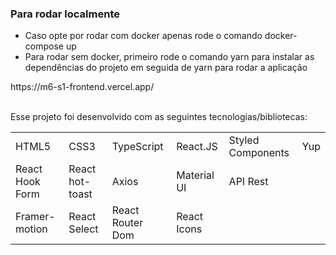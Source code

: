 <div>
 
### Para rodar localmente

* Caso opte por rodar com docker apenas rode o comando docker-compose up
* Para rodar sem docker, primeiro rode o comando yarn para instalar as dependências do projeto em seguida de yarn para rodar a aplicação

<div>
https://m6-s1-frontend.vercel.app/
</div>
</br>

Esse projeto foi desenvolvido com as seguintes tecnologias/bibliotecas:


<table border="0">
 <tr>
<td> HTML5</td>
<td> CSS3</td>
<td> TypeScript</td>
<td> React.JS</td>
<td> Styled Components</td>
<td> Yup</td>
 </tr>
 <tr>
<td> React Hook Form</td>
<td> React hot-toast</td>
<td> Axios</td>
<td> Material UI</td>
<td> API Rest</td>
 </tr>
  <tr>
<td> Framer-motion</td>
<td> React Select</td>
<td> React Router Dom</td>
<td> React Icons</td>
 </tr>
</table>
